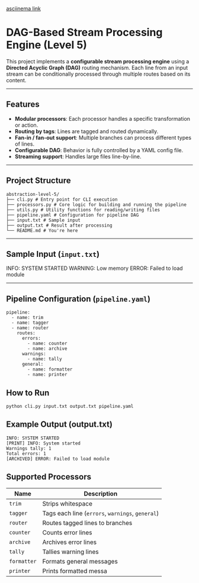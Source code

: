 [asciinema link](https://asciinema.org/a/UwZk7DlrnBZG7G2ucRvEgTLOK)

#  DAG-Based Stream Processing Engine (Level 5)

This project implements a **configurable stream processing engine** using a **Directed Acyclic Graph (DAG)** routing mechanism. Each line from an input stream can be conditionally processed through multiple routes based on its content.

---

##  Features

- **Modular processors**: Each processor handles a specific transformation or action.
- **Routing by tags**: Lines are tagged and routed dynamically.
- **Fan-in / fan-out support**: Multiple branches can process different types of lines.
- **Configurable DAG**: Behavior is fully controlled by a YAML config file.
- **Streaming support**: Handles large files line-by-line.

---

##  Project Structure

```
abstraction-level-5/
├── cli.py # Entry point for CLI execution
├── processors.py # Core logic for building and running the pipeline
├── utils.py # Utility functions for reading/writing files
├── pipeline.yaml # Configuration for pipeline DAG
├── input.txt # Sample input
├── output.txt # Result after processing
└── README.md # You're here
```


---

##  Sample Input (`input.txt`)

INFO: SYSTEM STARTED
WARNING: Low memory
ERROR: Failed to load module


---

##  Pipeline Configuration (`pipeline.yaml`)
```
pipeline:
  - name: trim
  - name: tagger
  - name: router
    routes:
      errors:
        - name: counter
        - name: archive
      warnings:
        - name: tally
      general:
        - name: formatter
        - name: printer
```

## How to Run


```
python cli.py input.txt output.txt pipeline.yaml
```

## Example Output (output.txt)

```
INFO: SYSTEM STARTED
[PRINT] INFO: System started
Warnings tally: 1
Total errors: 1
[ARCHIVED] ERROR: Failed to load module
```

##  Supported Processors

| Name       | Description                                  |
|------------|----------------------------------------------|
| `trim`     | Strips whitespace                            |
| `tagger`   | Tags each line (`errors`, `warnings`, `general`) |
| `router`   | Routes tagged lines to branches              |
| `counter`  | Counts error lines                           |
| `archive`  | Archives error lines                         |
| `tally`    | Tallies warning lines                        |
| `formatter`| Formats general messages                     |
| `printer`  | Prints formatted messa
